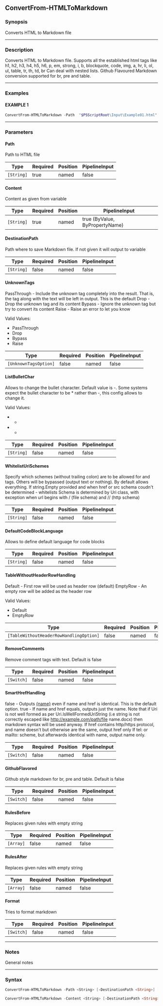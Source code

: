 ConvertFrom-HTMLToMarkdown
--------------------------




### Synopsis
Converts HTML to Markdown file



---


### Description

Converts HTML to Markdown file.
Supports all the established html tags like h1, h2, h3, h4, h5, h6, p, em, strong, i, b, blockquote, code, img, a, hr, li, ol, ul, table, tr, th, td, br
Can deal with nested lists.
Github Flavoured Markdown conversion supported for br, pre and table.



---


### Examples
#### EXAMPLE 1
```PowerShell
ConvertFrom-HTMLToMarkdown -Path  "$PSScriptRoot\Input\Example01.html" -UnknownTags Drop -GithubFlavored -DestinationPath $PSScriptRoot\Output\Example01.md
```



---


### Parameters
#### **Path**

Path to HTML file






|Type      |Required|Position|PipelineInput|
|----------|--------|--------|-------------|
|`[String]`|true    |named   |false        |



#### **Content**

Content as given from variable






|Type      |Required|Position|PipelineInput                 |
|----------|--------|--------|------------------------------|
|`[String]`|true    |named   |true (ByValue, ByPropertyName)|



#### **DestinationPath**

Path where to save Markdown file. If not given it will output to variable






|Type      |Required|Position|PipelineInput|
|----------|--------|--------|-------------|
|`[String]`|false   |named   |false        |



#### **UnknownTags**

PassThrough - Include the unknown tag completely into the result. That is, the tag along with the text will be left in output. This is the default
Drop - Drop the unknown tag and its content
Bypass - Ignore the unknown tag but try to convert its content
Raise - Raise an error to let you know



Valid Values:

* PassThrough
* Drop
* Bypass
* Raise






|Type                 |Required|Position|PipelineInput|
|---------------------|--------|--------|-------------|
|`[UnknownTagsOption]`|false   |named   |false        |



#### **ListBulletChar**

Allows to change the bullet character. Default value is -. Some systems expect the bullet character to be * rather than -, this config allows to change it.



Valid Values:

* -
* *






|Type      |Required|Position|PipelineInput|
|----------|--------|--------|-------------|
|`[String]`|false   |named   |false        |



#### **WhitelistUriSchemes**

Specify which schemes (without trailing colon) are to be allowed for <a> and <img> tags. Others will be bypassed (output text or nothing). By default allows everything.
If string.Empty provided and when href or src schema coudn't be determined - whitelists
Schema is determined by Uri class, with exception when url begins with / (file schema) and // (http schema)






|Type      |Required|Position|PipelineInput|
|----------|--------|--------|-------------|
|`[String]`|false   |named   |false        |



#### **DefaultCodeBlockLanguage**

Allows to define default language for code blocks






|Type      |Required|Position|PipelineInput|
|----------|--------|--------|-------------|
|`[String]`|false   |named   |false        |



#### **TableWithoutHeaderRowHandling**

Default - First row will be used as header row (default)
EmptyRow - An empty row will be added as the header row



Valid Values:

* Default
* EmptyRow






|Type                                   |Required|Position|PipelineInput|
|---------------------------------------|--------|--------|-------------|
|`[TableWithoutHeaderRowHandlingOption]`|false   |named   |false        |



#### **RemoveComments**

Remove comment tags with text. Default is false






|Type      |Required|Position|PipelineInput|
|----------|--------|--------|-------------|
|`[Switch]`|false   |named   |false        |



#### **SmartHrefHandling**

false - Outputs [{name}]({href}{title}) even if name and href is identical. This is the default option.
true - If name and href equals, outputs just the name. Note that if Uri is not well formed as per Uri.IsWellFormedUriString (i.e string is not correctly escaped like http://example.com/path/file name.docx) then markdown syntax will be used anyway.
If href contains http/https protocol, and name doesn't but otherwise are the same, output href only
If tel: or mailto: scheme, but afterwards identical with name, output name only.






|Type      |Required|Position|PipelineInput|
|----------|--------|--------|-------------|
|`[Switch]`|false   |named   |false        |



#### **GithubFlavored**

Github style markdown for br, pre and table. Default is false






|Type      |Required|Position|PipelineInput|
|----------|--------|--------|-------------|
|`[Switch]`|false   |named   |false        |



#### **RulesBefore**

Replaces given rules with empty string






|Type     |Required|Position|PipelineInput|
|---------|--------|--------|-------------|
|`[Array]`|false   |named   |false        |



#### **RulesAfter**

Replaces given rules with empty string






|Type     |Required|Position|PipelineInput|
|---------|--------|--------|-------------|
|`[Array]`|false   |named   |false        |



#### **Format**

Tries to format markdown






|Type      |Required|Position|PipelineInput|
|----------|--------|--------|-------------|
|`[Switch]`|false   |named   |false        |





---


### Notes
General notes



---


### Syntax
```PowerShell
ConvertFrom-HTMLToMarkdown -Path <String> [-DestinationPath <String>] [-UnknownTags {PassThrough | Drop | Bypass | Raise}] [-ListBulletChar <String>] [-WhitelistUriSchemes <String>] [-DefaultCodeBlockLanguage <String>] [-TableWithoutHeaderRowHandling {Default | EmptyRow}] [-RemoveComments] [-SmartHrefHandling] [-GithubFlavored] [-RulesBefore <Array>] [-RulesAfter <Array>] [-Format] [<CommonParameters>]
```
```PowerShell
ConvertFrom-HTMLToMarkdown -Content <String> [-DestinationPath <String>] [-UnknownTags {PassThrough | Drop | Bypass | Raise}] [-ListBulletChar <String>] [-WhitelistUriSchemes <String>] [-DefaultCodeBlockLanguage <String>] [-TableWithoutHeaderRowHandling {Default | EmptyRow}] [-RemoveComments] [-SmartHrefHandling] [-GithubFlavored] [-RulesBefore <Array>] [-RulesAfter <Array>] [-Format] [<CommonParameters>]
```
